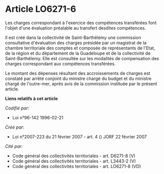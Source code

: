 # Article LO6271-6

Les charges correspondant à l'exercice des compétences transférées font l'objet d'une évaluation préalable au transfert
desdites compétences.

Il est créé dans la collectivité de Saint-Barthélemy une commission consultative d'évaluation des charges présidée par un
magistrat de la chambre territoriale des comptes et composée de représentants de l'Etat, de la région et du département de la
Guadeloupe et de la collectivité de Saint-Barthélemy. Elle est consultée sur les modalités de compensation des charges
correspondant aux compétences transférées.

Le montant des dépenses résultant des accroissements de charges est constaté par arrêté conjoint du ministre chargé du budget
et du ministre chargé de l'outre-mer, après avis de la commission instituée par le présent article.

**Liens relatifs à cet article**

_Codifié par_:

  - Loi n°96-142 1996-02-21

_Créé par_:

  - Loi n°2007-223 du 21 février 2007 - art. 4 () JORF 22 février 2007

_Cité par_:

  - Code général des collectivités territoriales - art. D6271-8 (V)
  - Code général des collectivités territoriales - art. L3443-2 (V)
  - Code général des collectivités territoriales - art. LO6271-8 (VD)
